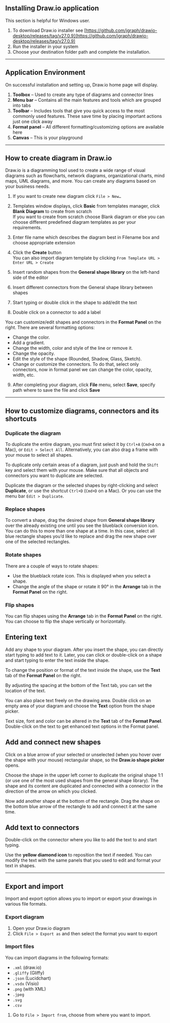 ## Installing Draw.io application

This section is helpful for Windows user.

1. To download Draw.io installer see [https://github.com/jgraph/drawio-desktop/releases/tag/v27.0.9](https://github.com/jgraph/drawio-desktop/releases/tag/v27.0.9)  
2. Run the installer in your system  
3. Choose your destination folder path and complete the installation.  

---

## Application Environment

On successful installation and setting up, Draw.io home page will display.

1. **Toolbox** – Used to create any type of diagrams and connector lines  
2. **Menu bar** – Contains all the main features and tools which are grouped into tabs  
3. **Toolbar** – Includes tools that give you quick access to the most commonly used features. These save time by placing important actions just one click away  
4. **Format panel** – All different formatting/customizing options are available here  
5. **Canvas** – This is your playground  

---

## How to create diagram in Draw.io

Draw.io is a diagramming tool used to create a wide range of visual diagrams such as flowcharts, network diagrams, organizational charts, mind maps, UML diagrams, and more. You can create any diagrams based on your business needs.

1. If you want to create new diagram click `File > New…`  
2. Templates window displays, click **Basic** from templates manager, click **Blank Diagram** to create from scratch  
   If you want to create from scratch choose Blank diagram or else you can choose different predefined diagram templates as per your requirements.  
3. Enter file name which describes the diagram best in Filename box and choose appropriate extension  
4. Click the **Create** button  
   You can also import diagram template by clicking `From Template URL > Enter URL > Create`  

5. Insert random shapes from the **General shape library** on the left-hand side of the editor  
6. Insert different connectors from the General shape library between shapes  
7. Start typing or double click in the shape to add/edit the text  
8. Double click on a connector to add a label  

You can customize/edit shapes and connectors in the **Format Panel** on the right. There are several formatting options:

- Change the color.  
- Add a gradient.  
- Change the width, color and style of the line or remove it.  
- Change the opacity.  
- Edit the style of the shape (Rounded, Shadow, Glass, Sketch).  
- Change or customize the connectors. To do that, select only connectors, now in format panel we can change the color, opacity, width, etc.

9. After completing your diagram, click **File** menu, select **Save**, specify path where to save the file and click **Save**

---

## How to customize diagrams, connectors and its shortcuts

### Duplicate the diagram

To duplicate the entire diagram, you must first select it by `Ctrl+A` (`Cmd+A` on a Mac), or `Edit > Select All`. Alternatively, you can also drag a frame with your mouse to select all shapes.

To duplicate only certain areas of a diagram, just push and hold the `Shift` key and select them with your mouse. Make sure that all objects and connectors you want to duplicate are selected.

Duplicate the diagram or the selected shapes by right-clicking and select **Duplicate**, or use the shortcut `Ctrl+D` (`Cmd+D` on a Mac). Or you can use the menu bar `Edit > Duplicate`.

### Replace shapes

To convert a shape, drag the desired shape from **General shape library** over the already existing one until you see the blueblack conversion icon. You can do this to more than one shape at a time. In this case, select all blue rectangle shapes you’d like to replace and drag the new shape over one of the selected rectangles.

### Rotate shapes

There are a couple of ways to rotate shapes:

- Use the blueblack rotate icon. This is displayed when you select a shape.  
- Change the angle of the shape or rotate it 90° in the **Arrange** tab in the **Format Panel** on the right.

### Flip shapes

You can flip shapes using the **Arrange** tab in the **Format Panel** on the right. You can choose to flip the shape vertically or horizontally.


## Entering text

Add any shape to your diagram. After you insert the shape, you can directly start typing to add text to it. Later, you can click or double-click on a shape and start typing to enter the text inside the shape.

To change the position or format of the text inside the shape, use the **Text** tab of the **Format Panel** on the right.

By adjusting the spacing at the bottom of the Text tab, you can set the location of the text.

You can also place text freely on the drawing area. Double click on an empty area of your diagram and choose the **Text** option from the shape picker.

Text size, font and color can be altered in the **Text** tab of the **Format Panel**. Double-click on the text to get enhanced text options in the Format panel.


## Add and connect new shapes

Click on a blue arrow of your selected or unselected (when you hover over the shape with your mouse) rectangular shape, so the **Draw.io shape picker** opens.

Choose the shape in the upper left corner to duplicate the original shape 1:1 (or use one of the most used shapes from the general shape library). The shape and its content are duplicated and connected with a connector in the direction of the arrow on which you clicked.

Now add another shape at the bottom of the rectangle. Drag the shape on the bottom blue arrow of the rectangle to add and connect it at the same time.


## Add text to connectors

Double-click on the connector where you like to add the text to and start typing.

Use the **yellow diamond icon** to reposition the text if needed. You can modify the text with the same panels that you used to edit and format your text in shapes.

---

## Export and import

Import and export option allows you to import or export your drawings in various file formats.

### Export diagram

1. Open your Draw.io diagram  
2. Click `File > Export as` and then select the format you want to export  

### Import files

You can import diagrams in the following formats:

- `.xml` (draw.io)  
- `.gliffy` (Gliffy)  
- `.json` (Lucidchart)  
- `.vsdx` (Visio)  
- `.png` (with XML)  
- `.jpeg`  
- `.svg`  
- `.csv`

1. Go to `File > Import from`, choose from where you want to import.  
